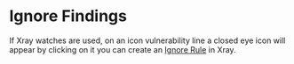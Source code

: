 # Ignore Findings

If Xray watches are used, on an icon vulnerability line a closed eye icon will appear by clicking on it you can create an [Ignore Rule](https://www.jfrog.com/confluence/display/JFROG/Ignore+Rules) in Xray.&#x20;

<figure><img src="../../../.gitbook/assets/image (7).png" alt=""><figcaption></figcaption></figure>

